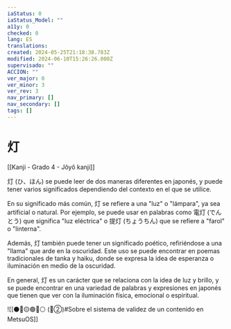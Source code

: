 ```yaml
---
iaStatus: 0
iaStatus_Model: ""
a11y: 0
checked: 0
lang: ES
translations: 
created: 2024-05-25T21:18:38.783Z
modified: 2024-06-10T15:26:26.008Z
supervisado: ""
ACCION: ""
ver_major: 0
ver_minor: 3
ver_rev: 3
nav_primary: []
nav_secondary: []
tags: []
---
```

# 灯

[[Kanji - Grado 4 - Jôyô kanji]]

灯 (ひ、ほん) se puede leer de dos maneras diferentes en japonés, y puede tener varios significados dependiendo del contexto en el que se utilice.

En su significado más común, 灯 se refiere a una "luz" o "lámpara", ya sea artificial o natural. Por ejemplo, se puede usar en palabras como 電灯 (でんとう) que significa "luz eléctrica" o 提灯 (ちょうちん) que se refiere a "farol" o "linterna".

Además, 灯 también puede tener un significado poético, refiriéndose a una "llama" que arde en la oscuridad. Este uso se puede encontrar en poemas tradicionales de tanka y haiku, donde se expresa la idea de esperanza o iluminación en medio de la oscuridad.

En general, 灯 es un carácter que se relaciona con la idea de luz y brillo, y se puede encontrar en una variedad de palabras y expresiones en japonés que tienen que ver con la iluminación física, emocional o espiritual.


![[⚫🔴🟡🟢🔵⚪ (🔴②)#Sobre el sistema de validez de un contenido en MetsuOS]]